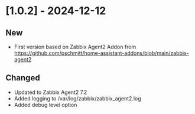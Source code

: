 # [1.0.2] - 2024-12-12

## New

- First version based on Zabbix Agent2 Addon from https://github.com/pschmitt/home-assistant-addons/blob/main/zabbix-agent2

## Changed

- Updated to Zabbix Agent2 7.2
- Added logging to /var/log/zabbix/zabbix_agent2.log
- Added debug level option
